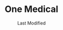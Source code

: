 ---
layout: location-page
date: Last Modified
description: "Local COVID-19 testing is available at One Medical in Scottsdale, Arizona, USA."
permalink: "locations/arizona/scottsdale/one-medical/"
tags:
  - locations
  - arizona
title: One Medical
uniqueName: one-medical
state: Arizona
stateAbbr: AZ
hood: "Scottsdale"
address: "4539 N Goldwater Blvd"
city: "Scottsdale"
zip: "85251"
zipsNearby: "85117 85118 85119 85120 85178 85190 85322 85323 85338 85392 85395 85324 85326 85396 85122 85123 85130 85193 85194 85329 85327 85331 85377 85224 85225 85226 85244 85246 85248 85249 85286 85128 85335 85131 85132 85233 85234 85295 85296 85297 85298 85299 85301 85302 85303 85304 85305 85306 85307 85308 85309 85310 85311 85312 85318 85236 85137 85339 85340 85138 85139 86333 86343 85201 85202 85203 85204 85205 85206 85207 85208 85209 85210 85211 85212 85213 85214 85215 85216 85274 85275 85277 85539 85342 85343 85345 85380 85381 85382 85383 85385 85001 85002 85003 85004 85005 85006 85007 85008 85009 85010 85011 85012 85013 85014 85015 85016 85017 85018 85019 85020 85021 85022 85023 85024 85025 85026 85027 85028 85029 85030 85031 85032 85033 85034 85035 85036 85037 85038 85039 85040 85041 85042 85043 85044 85045 85046 85048 85050 85051 85053 85054 85055 85060 85061 85062 85063 85064 85065 85066 85067 85068 85069 85070 85071 85072 85073 85074 85075 85076 85078 85079 85080 85082 85083 85085 85086 85087 85097 85098 85141 85544 85127 85140 85142 85143 85545 85121 85147 85250 85251 85252 85253 85254 85255 85256 85257 85258 85259 85260 85261 85262 85263 85264 85266 85267 85268 85269 85271 85172 85351 85372 85373 85374 85375 85376 85378 85379 85387 85388 85173 85280 85281 85282 85283 85284 85285 85287 85353 85553 85191 85355 85358 85361 85363 85077 85096 85099 85217 85218 85219 85220 85221 85222 85223 85227 85228 85230 85231 85232 85237 85238 85239 85240 85241 85242 85243 85247 85272 85273 85278 85289 85290 85291 85293 85294 85313" 
mapUrl: "http://maps.apple.com/?q=One+Medical&address=4539+N+Goldwater+Blvd,Scottsdale,Arizona,85251"
locationType: Drive-thru or walk-up
phone: "809-419-2975"
website: "https://www.onemedical.com/covid-19-testing-locations/phx/"
onlineBooking: undefined
closed: undefined
closedUpdate: May 25th, 2020
notes: "Requires phone screen. By appointment only."
days: Weekdays
hours: 8AM-4PM
ctaMessage: Learn more
ctaUrl: "https://www.onemedical.com/covid-19-testing-locations/phx/"
---